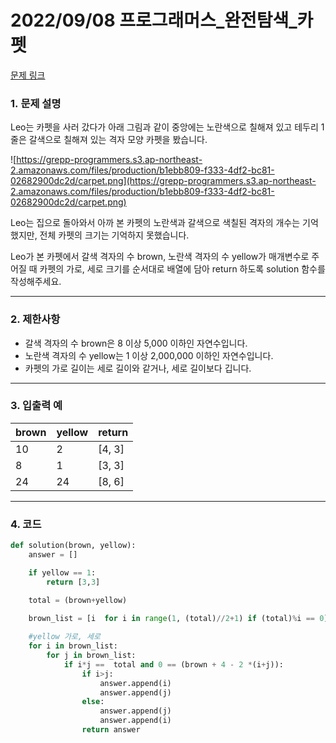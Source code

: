 # 2022/09/08 프로그래머스_완전탐색_카펫

[문제 링크](https://school.programmers.co.kr/learn/courses/30/lessons/42842)

### **1. 문제 설명**

Leo는 카펫을 사러 갔다가 아래 그림과 같이 중앙에는 노란색으로 칠해져 있고 테두리 1줄은 갈색으로 칠해져 있는 격자 모양 카펫을 봤습니다.

![https://grepp-programmers.s3.ap-northeast-2.amazonaws.com/files/production/b1ebb809-f333-4df2-bc81-02682900dc2d/carpet.png](https://grepp-programmers.s3.ap-northeast-2.amazonaws.com/files/production/b1ebb809-f333-4df2-bc81-02682900dc2d/carpet.png)

Leo는 집으로 돌아와서 아까 본 카펫의 노란색과 갈색으로 색칠된 격자의 개수는 기억했지만, 전체 카펫의 크기는 기억하지 못했습니다.

Leo가 본 카펫에서 갈색 격자의 수 brown, 노란색 격자의 수 yellow가 매개변수로 주어질 때 카펫의 가로, 세로 크기를 순서대로 배열에 담아 return 하도록 solution 함수를 작성해주세요.

---

### **2. 제한사항**

- 갈색 격자의 수 brown은 8 이상 5,000 이하인 자연수입니다.
- 노란색 격자의 수 yellow는 1 이상 2,000,000 이하인 자연수입니다.
- 카펫의 가로 길이는 세로 길이와 같거나, 세로 길이보다 깁니다.

---

### **3. 입출력 예**

| brown | yellow | return |
| --- | --- | --- |
| 10 | 2 | [4, 3] |
| 8 | 1 | [3, 3] |
| 24 | 24 | [8, 6] |

---

### 4. 코드

```python
def solution(brown, yellow):
    answer = []

    if yellow == 1:
        return [3,3]

    total = (brown+yellow)
    
    brown_list = [i  for i in range(1, (total)//2+1) if (total)%i == 0]

    #yellow 가로, 세로
    for i in brown_list:
        for j in brown_list:            
            if i*j ==  total and 0 == (brown + 4 - 2 *(i+j)):
                if i>j:
                    answer.append(i)
                    answer.append(j)
                else:
                    answer.append(j)
                    answer.append(i)
                return answer
```